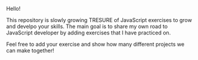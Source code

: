 Hello!

This repository is slowly growing TRESURE of JavaScript exercises to grow and develpo your skills. The main goal is to share my own road to JavaScript developer by adding exercises that I have practiced on. 

Feel free to add your exercise and show how many different projects we can make together!